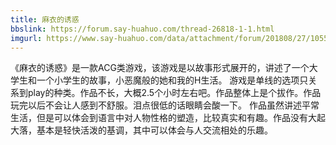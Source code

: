 ```yaml
---
title: 麻衣的诱惑
bbslink: https://forum.say-huahuo.com/thread-26818-1-1.html
imgurl: https://www.say-huahuo.com/data/attachment/forum/201808/27/105556rck1y2k1h7k1tev1.jpg
---
```


《麻衣的诱惑》是一款ACG类游戏，该游戏是以故事形式展开的，讲述了一个大学生和一个小学生的故事，小恶魔般的她和我的H生活。
游戏是单线的选项只关系到play的种类。作品不长，大概2.5个小时左右吧。作品整体上是个拔作。作品玩完以后不会让人感到不舒服。泪点很低的话眼睛会酸一下。
作品虽然讲述平常生活，但是可以体会到语言中对人物性格的塑造，比较真实和有趣。作品没有大起大落，基本是轻快活泼的基调，其中可以体会与人交流相处的乐趣。<!--more-->
